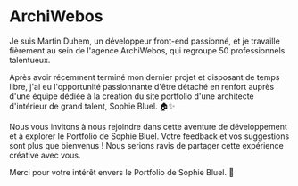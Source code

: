 # ArchiWebos
Je suis Martin Duhem, un développeur front-end passionné, et je travaille fièrement au sein de l'agence ArchiWebos, qui regroupe 50 professionnels talentueux.

Après avoir récemment terminé mon dernier projet et disposant de temps libre, j'ai eu l'opportunité passionnante d'être détaché en renfort auprès d'une équipe dédiée à la création du site portfolio d'une architecte d'intérieur de grand talent, Sophie Bluel. 🏠✨

Nous vous invitons à nous rejoindre dans cette aventure de développement et à explorer le Portfolio de Sophie Bluel. Votre feedback et vos suggestions sont plus que bienvenus ! Nous serions ravis de partager cette expérience créative avec vous.

Merci pour votre intérêt envers le Portfolio de Sophie Bluel. 🚀
